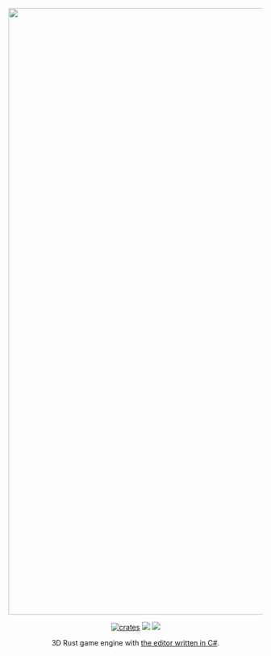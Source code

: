 <p align="center">
  <a href="https://konceptosociala.eu.org/software/flatbox">
    <img src="https://konceptosociala.eu.org/img/projects/flatbox.jpg"width="1200" alt="Flatbox banner">
  </a>
</p>    

<p align="center">
  <a href="https://crates.io/crates/flatbox"><img src="https://img.shields.io/crates/v/flatbox.svg?style=flat-square" alt="crates"></a>
  <img src="https://img.shields.io/github/stars/konceptosociala/flatbox?style=flat-square&color=orange">
  <a href="https://github.com/konceptosociala/flatbox/issues"><img src="https://img.shields.io/github/issues/konceptosociala/flatbox?color=green&style=flat-square"></a>
</p>

<p align="center">
    3D Rust game engine with <a href="https://github.com/konceptosociala/FlatboxEditor">the editor written in C#</a>.
</p>
